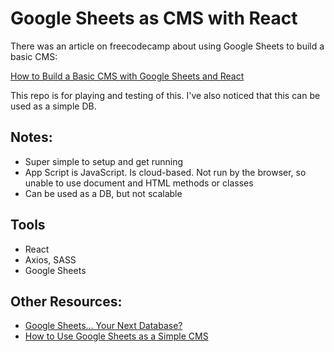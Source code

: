 # Google Sheets as CMS with React

There was an article on freecodecamp about using Google Sheets to build a basic CMS: 

[How to Build a Basic CMS with Google Sheets and React](https://www.freecodecamp.org/news/how-to-build-a-basic-cms-with-google-sheets-and-reactjs/)

This repo is for playing and testing of this. I've also noticed that this can be used as a simple DB.

## Notes:
- Super simple to setup and get running
- App Script is JavaScript. Is cloud-based. Not run by the browser, so unable to use document and HTML methods or classes
- Can be used as a DB, but not scalable

## Tools
- React
- Axios, SASS
- Google Sheets

## Other Resources:
- [Google Sheets... Your Next Database?](https://www.youtube.com/watch?v=K6Vcfm7TA5U)
- [How to Use Google Sheets as a Simple CMS](https://www.youtube.com/watch?v=15y1D1mGKdE)

